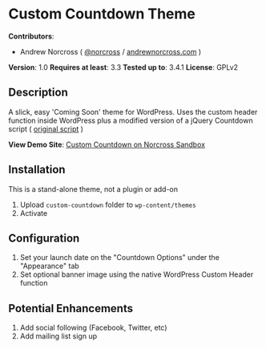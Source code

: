 # Custom Countdown Theme

**Contributors**:

* Andrew Norcross ( [@norcross](http://twitter.com/norcross ) / [andrewnorcross.com](http://andrewnorcross.com/) )

**Version**: 1.0
**Requires at least**: 3.3
**Tested up to**: 3.4.1
**License**: GPLv2

## Description

A slick, easy 'Coming Soon' theme for WordPress. Uses the custom header function inside WordPress plus a modified version of a jQuery Countdown script ( [original script](https://github.com/martinaglv/jQuery-Countdown) )


**View Demo Site**:
[Custom Countdown on Norcross Sandbox](http://sandbox.norcross.co/countdown/)


## Installation

This is a stand-alone theme, not a plugin or add-on

1. Upload `custom-countdown` folder to `wp-content/themes`
2. Activate


## Configuration

1. Set your launch date on the "Countdown Options" under the "Appearance" tab
2. Set optional banner image using the native WordPress Custom Header function

## Potential Enhancements

1. Add social following (Facebook, Twitter, etc)
2. Add mailing list sign up
